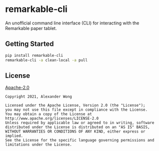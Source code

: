 # remarkable-cli

An unofficial command line interface (CLI) for interacting with the Remarkable paper tablet.

## Getting Started

```bash
pip install remarkable-cli
remarkable-cli -a clean-local -a pull
```

## License

[Apache-2.0](./LICENSE)

```text
Copyright 2021, Alexander Wong

Licensed under the Apache License, Version 2.0 (the "License");
you may not use this file except in compliance with the License.
You may obtain a copy of the License at
http://www.apache.org/licenses/LICENSE-2.0
Unless required by applicable law or agreed to in writing, software
distributed under the License is distributed on an "AS IS" BASIS,
WITHOUT WARRANTIES OR CONDITIONS OF ANY KIND, either express or implied.
See the License for the specific language governing permissions and
limitations under the License.
```
